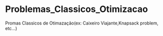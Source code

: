 # Problemas_Classicos_Otimizacao
Promas Classicos de Otimazação(ex: Caixeiro Viajante,Knapsack problem, etc...)
